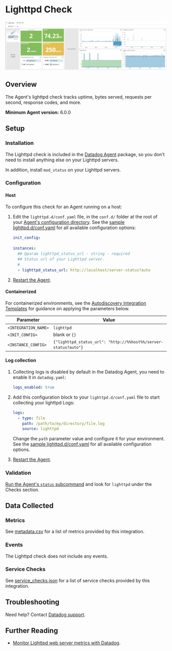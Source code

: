 # Lighttpd Check

![Lighttpd Dashboard][1]

## Overview

The Agent's lighttpd check tracks uptime, bytes served, requests per second, response codes, and more.

**Minimum Agent version:** 6.0.0

## Setup

### Installation

The Lighttpd check is included in the [Datadog Agent][2] package, so you don't need to install anything else on your Lighttpd servers.

In addition, install `mod_status` on your Lighttpd servers.

### Configuration

<!-- xxx tabs xxx -->
<!-- xxx tab "Host" xxx -->

#### Host

To configure this check for an Agent running on a host:

1. Edit the `lighttpd.d/conf.yaml` file, in the `conf.d/` folder at the root of your [Agent's configuration directory][3]. See the [sample lighttpd.d/conf.yaml][4] for all available configuration options:

   ```yaml
   init_config:

   instances:
     ## @param lighttpd_status_url - string - required
     ## Status url of your Lighttpd server.
     #
     - lighttpd_status_url: http://localhost/server-status?auto
   ```

2. [Restart the Agent][5].

<!-- xxz tab xxx -->
<!-- xxx tab "Containerized" xxx -->

#### Containerized

For containerized environments, see the [Autodiscovery Integration Templates][6] for guidance on applying the parameters below.

| Parameter            | Value                                                           |
| -------------------- | --------------------------------------------------------------- |
| `<INTEGRATION_NAME>` | `lighttpd`                                                      |
| `<INIT_CONFIG>`      | blank or `{}`                                                   |
| `<INSTANCE_CONFIG>`  | `{"lighttpd_status_url": "http://%%host%%/server-status?auto"}` |

<!-- xxz tab xxx -->
<!-- xxz tabs xxx -->

#### Log collection

1. Collecting logs is disabled by default in the Datadog Agent, you need to enable it in `datadog.yaml`:

   ```yaml
   logs_enabled: true
   ```

2. Add this configuration block to your `lighttpd.d/conf.yaml` file to start collecting your lighttpd Logs:

   ```yaml
   logs:
     - type: file
       path: /path/to/my/directory/file.log
       source: lighttpd
   ```

   Change the `path` parameter value and configure it for your environment.
   See the [sample lighttpd.d/conf.yaml][4] for all available configuration options.

3. [Restart the Agent][5].

### Validation

[Run the Agent's `status` subcommand][7] and look for `lighttpd` under the Checks section.

## Data Collected

### Metrics

See [metadata.csv][8] for a list of metrics provided by this integration.

### Events

The Lighttpd check does not include any events.

### Service Checks

See [service_checks.json][9] for a list of service checks provided by this integration.

## Troubleshooting

Need help? Contact [Datadog support][10].

## Further Reading

- [Monitor Lighttpd web server metrics with Datadog][11].


[1]: https://raw.githubusercontent.com/DataDog/integrations-core/master/lighttpd/images/lighttpddashboard_2.png
[2]: /account/settings/agent/latest
[3]: https://docs.datadoghq.com/agent/guide/agent-configuration-files/#agent-configuration-directory
[4]: https://github.com/DataDog/integrations-core/blob/master/lighttpd/datadog_checks/lighttpd/data/conf.yaml.example
[5]: https://docs.datadoghq.com/agent/guide/agent-commands/#start-stop-and-restart-the-agent
[6]: https://docs.datadoghq.com/agent/kubernetes/integrations/
[7]: https://docs.datadoghq.com/agent/guide/agent-commands/#agent-status-and-information
[8]: https://github.com/DataDog/integrations-core/blob/master/lighttpd/metadata.csv
[9]: https://github.com/DataDog/integrations-core/blob/master/lighttpd/assets/service_checks.json
[10]: https://docs.datadoghq.com/help/
[11]: https://www.datadoghq.com/blog/monitor-lighttpd-web-server-metrics

